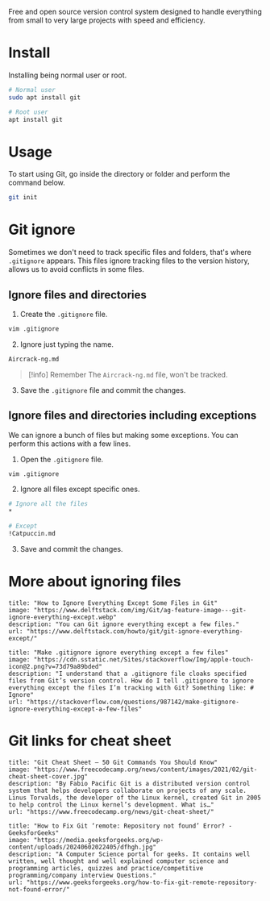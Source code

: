 Free and open source version control system designed to handle everything from small to very large projects with speed and efficiency.
# Install
Installing being normal user or root.

```bash
# Normal user
sudo apt install git
```

```bash
# Root user
apt install git
```
# Usage
To start using Git, go inside the directory or folder and perform the command below.

```bash
git init
```
# Git ignore
Sometimes we don't need to track specific files and folders, that's where `.gitignore` appears. This files ignore tracking files to the version history, allows us to avoid conflicts in some files.
## Ignore files and directories
1. Create the `.gitignore` file.

```bash
vim .gitignore
```

2. Ignore just typing the name.

```bash
Aircrack-ng.md
```

>[!info] Remember
>The `Aircrack-ng.md` file, won't be tracked.

3. Save the `.gitignore` file and commit the changes.
## Ignore files and directories including exceptions
We can ignore a bunch of files but making some exceptions. You can perform this actions with a few lines.

1. Open the `.gitignore` file.

```bash
vim .gitignore
```

2. Ignore all files except specific ones.

```bash
# Ignore all the files
*

# Except
!Catpuccin.md
```

3. Save and commit the changes.
# More about ignoring files
```embed
title: "How to Ignore Everything Except Some Files in Git"
image: "https://www.delftstack.com/img/Git/ag-feature-image---git-ignore-everything-except.webp"
description: "You can Git ignore everything except a few files."
url: "https://www.delftstack.com/howto/git/git-ignore-everything-except/"
```
```embed
title: "Make .gitignore ignore everything except a few files"
image: "https://cdn.sstatic.net/Sites/stackoverflow/Img/apple-touch-icon@2.png?v=73d79a89bded"
description: "I understand that a .gitignore file cloaks specified files from Git’s version control. How do I tell .gitignore to ignore everything except the files I’m tracking with Git? Something like: # Ignore"
url: "https://stackoverflow.com/questions/987142/make-gitignore-ignore-everything-except-a-few-files"
```
# Git links for cheat sheet
```embed
title: "Git Cheat Sheet – 50 Git Commands You Should Know"
image: "https://www.freecodecamp.org/news/content/images/2021/02/git-cheat-sheet-cover.jpg"
description: "By Fabio Pacific Git is a distributed version control system that helps developers collaborate on projects of any scale. Linus Torvalds, the developer of the Linux kernel, created Git in 2005 to help control the Linux kernel’s development. What is…"
url: "https://www.freecodecamp.org/news/git-cheat-sheet/"
```
```embed
title: "How to Fix Git ‘remote: Repository not found’ Error? - GeeksforGeeks"
image: "https://media.geeksforgeeks.org/wp-content/uploads/20240602022405/dfhgh.jpg"
description: "A Computer Science portal for geeks. It contains well written, well thought and well explained computer science and programming articles, quizzes and practice/competitive programming/company interview Questions."
url: "https://www.geeksforgeeks.org/how-to-fix-git-remote-repository-not-found-error/"
```

